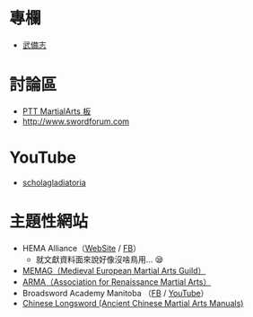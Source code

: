 專欄
====

* [武備志](https://www.hk01.com/channel/166/%E6%AD%A6%E5%82%99%E5%BF%97)


討論區
======

* [PTT MartialArts 板](https://www.ptt.cc/bbs/MartialArts/index.html)
* http://www.swordforum.com


YouTube
=======

* [scholagladiatoria](https://www.youtube.com/channel/UCt14YOvYhd5FCGCwcjhrOdA)


主題性網站
==========

* HEMA Alliance（[WebSite](https://www.hemaalliance.com/) / [FB](https://www.facebook.com/groups/HEMAAlliance/)）
	* 就文獻資料面來說好像沒啥鳥用... :sleepy:
* [MEMAG（Medieval European Martial Arts Guild）](https://www.memag.net/)
* [ARMA（Association for Renaissance Martial Arts）](http://www.thearma.org/)
* Broadsword Academy Manitoba
	（[FB](https://www.facebook.com/Broadsword-Academy-Manitoba-1598311073775771/) / [YouTube](https://www.youtube.com/channel/UCn9SaOfJEd-vljZ3d_C1Dqw)）
* [Chinese Longsword (Ancient Chinese Martial Arts Manuals)](https://www.chineselongsword.com/)
